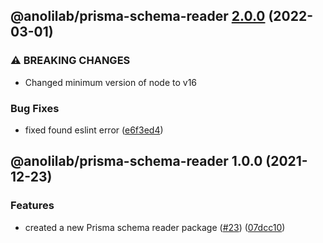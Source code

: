 ## @anolilab/prisma-schema-reader [2.0.0](https://github.com/anolilab/zod-prisma/compare/@anolilab/prisma-schema-reader@1.0.0...@anolilab/prisma-schema-reader@2.0.0) (2022-03-01)


### ⚠ BREAKING CHANGES

* Changed minimum version of node to v16

### Bug Fixes

* fixed found eslint error ([e6f3ed4](https://github.com/anolilab/zod-prisma/commit/e6f3ed4574a5a07adc136ce4cb2484f218e70739))

## @anolilab/prisma-schema-reader 1.0.0 (2021-12-23)


### Features

* created a new Prisma schema reader package ([#23](https://github.com/anolilab/zod-prisma/issues/23)) ([07dcc10](https://github.com/anolilab/zod-prisma/commit/07dcc10f2ffc4ae72387ee2083a2dfff9a7e190c))
